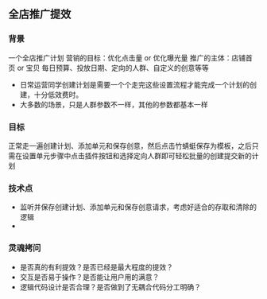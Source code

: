 ## 全店推广提效

### 背景
一个全店推广计划
营销的目标：优化点击量 or 优化曝光量
推广的主体：店铺首页 or 宝贝
每日预算、投放日期、定向的人群、自定义的创意等等

* 日常运营同学创建计划是需要一个个走完这些设置流程才能完成一个计划的创建，十分低效费时。
* 大多数的场景，只是人群参数不一样，其他的参数都基本一样

### 目标
正常走一遍创建计划、添加单元和保存创意，然后点击竹蜻蜓保存为模板，之后只需在设置单元步骤中点击插件按钮和选择定向人群即可轻松批量的创建提交新的计划

### 技术点
* 监听并保存创建计划、添加单元和保存创意请求，考虑好适合的存取和清除的逻辑
* 

### 灵魂拷问
* 是否真的有利提效？是否已经是最大程度的提效？
* 交互是否易于操作？是否能让用户用的满意？
* 逻辑代码设计是否合理？是否做到了无耦合代码分工明确？